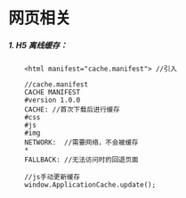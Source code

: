 <!--
 * @version: 1.0.0
 * @Date: 2019-09-25 20:12:08
 * @LastEditTime: 2019-09-25 20:14:08
 -->
# 网页相关

##### 1. H5 离线缓存：

```
    <html manifest="cache.manifest"> //引入

    //cache.manifest
    CACHE MANIFEST
    #version 1.0.0
    CACHE: //首次下载后进行缓存
    #css
    #js
    #img
    NETWORK:  //需要网络，不会被缓存
    *
    FALLBACK: //无法访问时的回退页面  

    //js手动更新缓存
    window.ApplicationCache.update();
```
